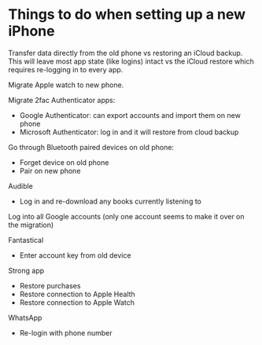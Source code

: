 # Things to do when setting up a new iPhone

Transfer data directly from the old phone vs restoring an iCloud backup. This will leave most app state (like logins) intact vs the iCloud restore which requires re-logging in to every app. 

Migrate Apple watch to new phone.

Migrate 2fac Authenticator apps:
* Google Authenticator: can export accounts and import them on new phone
* Microsoft Authenticator: log in and it will restore from cloud backup

Go through Bluetooth paired devices on old phone:
* Forget device on old phone
* Pair on new phone

Audible
* Log in and re-download any books currently listening to

Log into all Google accounts (only one account seems to make it over on the migration)

Fantastical
* Enter account key from old device

Strong app
* Restore purchases
* Restore connection to Apple Health
* Restore connection to Apple Watch

WhatsApp
* Re-login with phone number
